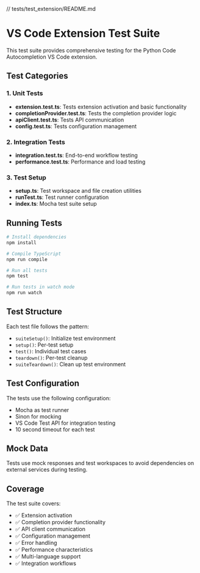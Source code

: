 // tests/test_extension/README.md
# VS Code Extension Test Suite

This test suite provides comprehensive testing for the Python Code Autocompletion VS Code extension.

## Test Categories

### 1. Unit Tests
- **extension.test.ts**: Tests extension activation and basic functionality
- **completionProvider.test.ts**: Tests the completion provider logic
- **apiClient.test.ts**: Tests API communication
- **config.test.ts**: Tests configuration management

### 2. Integration Tests
- **integration.test.ts**: End-to-end workflow testing
- **performance.test.ts**: Performance and load testing

### 3. Test Setup
- **setup.ts**: Test workspace and file creation utilities
- **runTest.ts**: Test runner configuration
- **index.ts**: Mocha test suite setup

## Running Tests

```bash
# Install dependencies
npm install

# Compile TypeScript
npm run compile

# Run all tests
npm test

# Run tests in watch mode
npm run watch
```

## Test Structure

Each test file follows the pattern:
- `suiteSetup()`: Initialize test environment
- `setup()`: Per-test setup
- `test()`: Individual test cases
- `teardown()`: Per-test cleanup  
- `suiteTeardown()`: Clean up test environment

## Test Configuration

The tests use the following configuration:
- Mocha as test runner
- Sinon for mocking
- VS Code Test API for integration testing
- 10 second timeout for each test

## Mock Data

Tests use mock responses and test workspaces to avoid dependencies on external services during testing.

## Coverage

The test suite covers:
- ✅ Extension activation
- ✅ Completion provider functionality
- ✅ API client communication
- ✅ Configuration management
- ✅ Error handling
- ✅ Performance characteristics
- ✅ Multi-language support
- ✅ Integration workflows